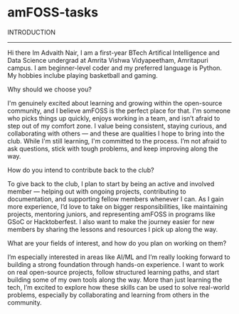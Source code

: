 # amFOSS-tasks

INTRODUCTION
<hr>
Hi there Im Advaith Nair, I am a first-year BTech Artifical Intelligence and Data Science undergrad at Amrita Vishwa Vidyapeetham, Amritapuri campus. I am beginner-level coder and my preferred language is Python. My hobbies inclube playing basketball and gaming.

Why should we choose you?

I'm genuinely excited about learning and growing within the open-source community, and I believe amFOSS is the perfect place for that. I'm someone who picks things up quickly, enjoys working in a team, and isn’t afraid to step out of my comfort zone. I value being consistent, staying curious, and collaborating with others — and these are qualities I hope to bring into the club. While I'm still learning, I'm committed to the process. I’m not afraid to ask questions, stick with tough problems, and keep improving along the way.

How do you intend to contribute back to the club?

To give back to the club, I plan to start by being an active and involved member — helping out with ongoing projects, contributing to documentation, and supporting fellow members whenever I can. As I gain more experience, I’d love to take on bigger responsibilities, like maintaining projects, mentoring juniors, and representing amFOSS in programs like GSoC or Hacktoberfest. I also want to make the journey easier for new members by sharing the lessons and resources I pick up along the way.

What are your fields of interest, and how do you plan on working on them?

I’m especially interested in areas like AI/ML and I’m really looking forward to building a strong foundation through hands-on experience. I want to work on real open-source projects, follow structured learning paths, and start building some of my own tools along the way. More than just learning the tech, I’m excited to explore how these skills can be used to solve real-world problems, especially by collaborating and learning from others in the community.
